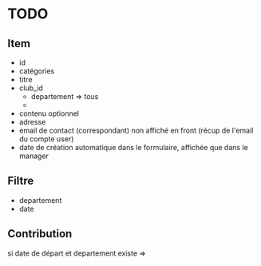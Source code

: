 # TODO

## Item
- id
- catégories
- titre
- club_id
    - departement => tous
    - 
- contenu optionnel
- adresse
- email de contact (correspondant) non affiché en front (récup de l'email du compte user)
- date de création automatique dans le formulaire, affichée que dans le manager

## Filtre
- departement
- date

## Contribution
si date de départ et departement existe =>